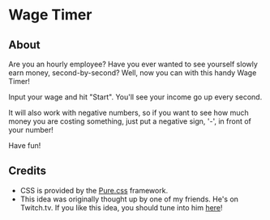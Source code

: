 # Wage Timer

## About

Are you an hourly employee?  Have you ever wanted to see yourself slowly earn money, second-by-second?  Well, now you can with this handy Wage Timer!

Input your wage and hit "Start".  You'll see your income go up every second.

It will also work with negative numbers, so if you want to see how much money you are costing something, just put a negative sign, '-', in front of your number!

Have fun!

## Credits

 * CSS is provided by the [Pure.css](https://purecss.io/) framework.
 * This idea was originally thought up by one of my friends.  He's on Twitch.tv.  If you like this idea, you should tune into him [here](https://www.twitch.tv/jgallstar1)!
